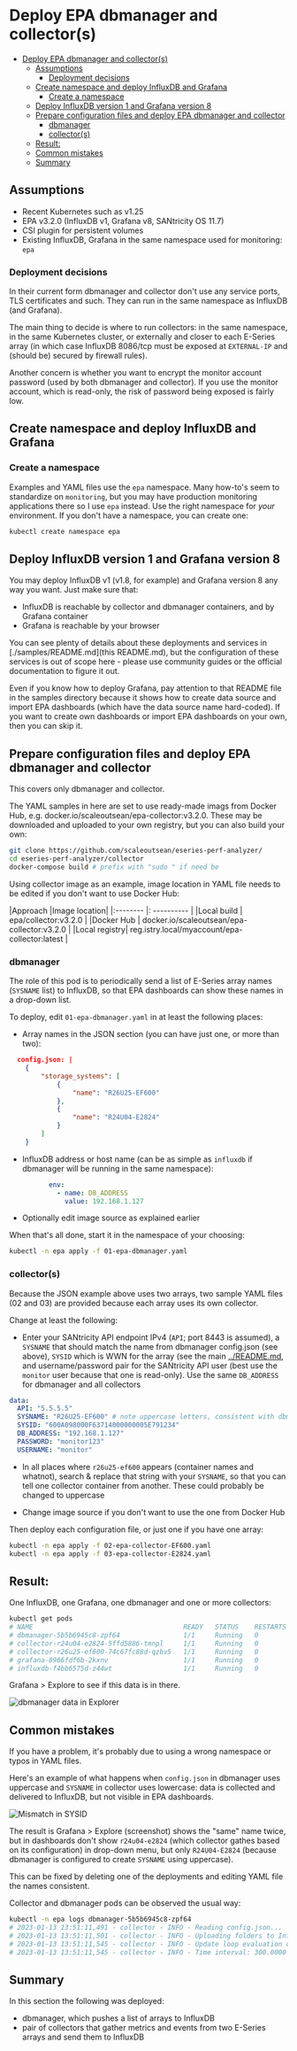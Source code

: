 # Deploy EPA dbmanager and collector(s)


- [Deploy EPA dbmanager and collector(s)](#deploy-epa-dbmanager-and-collectors)
  - [Assumptions](#assumptions)
    - [Deployment decisions](#deployment-decisions)
  - [Create namespace and deploy InfluxDB and Grafana](#create-namespace-and-deploy-influxdb-and-grafana)
    - [Create a namespace](#create-a-namespace)
  - [Deploy InfluxDB version 1 and Grafana version 8](#deploy-influxdb-version-1-and-grafana-version-8)
  - [Prepare configuration files and deploy EPA dbmanager and collector](#prepare-configuration-files-and-deploy-epa-dbmanager-and-collector)
    - [dbmanager](#dbmanager)
    - [collector(s)](#collectors)
  - [Result:](#result)
  - [Common mistakes](#common-mistakes)
  - [Summary](#summary)


## Assumptions

- Recent Kubernetes such as v1.25
- EPA v3.2.0 (InfluxDB v1, Grafana v8, SANtricity OS 11.7)
- CSI plugin for persistent volumes
- Existing InfluxDB, Grafana in the same namespace used for monitoring: `epa`

### Deployment decisions

In their current form dbmanager and collector don't use any service ports, TLS certificates and such. They can run in the same namespace as InfluxDB (and Grafana).

The main thing to decide is where to run collectors: in the same namespace, in the same Kubernetes cluster, or externally and closer to each E-Series array (in which case InfluxDB 8086/tcp must be exposed at `EXTERNAL-IP` and (should be) secured by firewall rules).

Another concern is whether you want to encrypt the monitor account password (used by both dbmanager and collector). If you use the monitor account, which is read-only, the risk of password being exposed is fairly low.

## Create namespace and deploy InfluxDB and Grafana

### Create a namespace

Examples and YAML files use the `epa` namespace. Many how-to's seem to standardize on `monitoring`, but you may have production monitoring applications there so I use `epa` instead. Use the right namespace for *your* environment. If you don't have a namespace, you can create one:

```sh
kubectl create namespace epa
```

## Deploy InfluxDB version 1 and Grafana version 8

You may deploy InfluxDB v1 (v1.8, for example) and Grafana version 8 any way you want. Just make sure that:

- InfluxDB is reachable by collector and dbmanager containers, and by Grafana container
- Grafana is reachable by your browser

You can see plenty of details about these deployments and services in [./samples/README.md](this README.md), but the configuration of these services is out of scope here - please use community guides or the official documentation to figure it out.

Even if you know how to deploy Grafana, pay attention to that README file in the samples directory because it shows how to create data source and import EPA dashboards (which have the data source name hard-coded). If you want to create own dashboards or import EPA dashboards on your own, then you can skip it.

## Prepare configuration files and deploy EPA dbmanager and collector 

This covers only dbmanager and collector. 

The YAML samples in here are set to use ready-made imags from Docker Hub, e.g. docker.io/scaleoutsean/epa-collector:v3.2.0. These may be downloaded and uploaded to your own registry, but you can also build your own:

```sh
git clone https://github.com/scaleoutsean/eseries-perf-analyzer/
cd eseries-perf-analyzer/collector
docker-compose build # prefix with "sudo " if need be
```

Using collector image as an example, image location in YAML file needs to be edited if you don't want to use Docker Hub:

|Approach      |Image location|
|:--------     |: ----------  |
|Local build   | epa/collector:v3.2.0                           | 
|Docker Hub    | docker.io/scaleoutsean/epa-collector:v3.2.0    |
|Local registry| reg.istry.local/myaccount/epa-collector:latest |

### dbmanager

The role of this pod is to periodically send a list of E-Series array names (`SYSNAME` list) to InfluxDB, so that EPA dashboards can show these names in a drop-down list.

To deploy, edit `01-epa-dbmanager.yaml` in at least the following places:

- Array names in the JSON section (you can have just one, or more than two):

```json
  config.json: |
    {
        "storage_systems": [
            {
                "name": "R26U25-EF600"
            },
            {
                "name": "R24U04-E2824"
            }
        ]
    }
```

- InfluxDB address or host name (can be as simple as `influxdb` if dbmanager will be running in the same namespace):

```yaml
          env:
            - name: DB_ADDRESS
              value: 192.168.1.127
```

- Optionally edit image source as explained earlier

When that's all done, start it in the namespace of your choosing:

```sh
kubectl -n epa apply -f 01-epa-dbmanager.yaml
```

### collector(s)

Because the JSON example above uses two arrays, two sample YAML files (02 and 03) are provided because each array uses its own collector. 

Change at least the following:

- Enter your SANtricity API endpoint IPv4 (`API`; port 8443 is assumed), a `SYSNAME` that should match the name from dbmanager config.json (see above), `SYSID` which is WWN for the array (see the main [../README.md](README), and username/password pair for the SANtricity API user (best use the `monitor` user because that one is read-only). Use the same `DB_ADDRESS` for dbmanager and all collectors

```yaml
data:
  API: "5.5.5.5"
  SYSNAME: "R26U25-EF600" # note uppercase letters, consistent with dbmanager
  SYSID: "600A098000F63714000000005E791234"
  DB_ADDRESS: "192.168.1.127"
  PASSWORD: "monitor123"
  USERNAME: "monitor"
```

- In all places where `r26u25-ef600` appears (container names and whatnot), search & replace that string with your `SYSNAME`, so that you can tell one collector container from another. These could probably be changed to uppercase

- Change image source if you don't want to use the one from Docker Hub

Then deploy each configuration file, or just one if you have one array: 

```sh
kubectl -n epa apply -f 02-epa-collector-EF600.yaml
kubectl -n epa apply -f 03-epa-collector-E2824.yaml
```

## Result:

One InfluxDB, one Grafana, one dbmanager and one or more collectors:

```sh
kubectl get pods
# NAME                                      READY   STATUS    RESTARTS   AGE
# dbmanager-5b5b6945c8-zpf64                1/1     Running   0          45s
# collector-r24u04-e2824-5ffd5886-tmnpl     1/1     Running   0          4s
# collector-r26u25-ef600-74c67fc88d-qzbv5   1/1     Running   0          22s
# grafana-8966fdf6b-2kxnv                   1/1     Running   0          3h58m
# influxdb-f4bb6575d-z44wt                  1/1     Running   0          176m
```

Grafana > Explore to see if this data is in there.

![dbmanager data in Explorer](../images/kubernetes-05-grafana-explore-dbmanager-data.png)

## Common mistakes

If you have a problem, it's probably due to using a wrong namespace or typos in YAML files.

Here's an example of what happens when `config.json` in dbmanager uses uppercase and `SYSNAME` in collector uses lowercase: data is collected and delivered to InfluxDB, but not visible in EPA dashboards.

![Mismatch in SYSID](../images/kubernetes-06-grafana-misconfigured-dbmanager.png)

The result is Grafana > Explore (screenshot) shows the "same" name twice, but in dashboards don't show `r24u04-e2824` (which collector gathes based on its configuration) in drop-down menu, but only `R24U04-E2824` (because dbmanager is configured to create `SYSNAME` using uppercase).

This can be fixed by deleting one of the deployments and editing YAML file the names consistent.

Collector and dbmanager pods can be observed the usual way:

```sh
kubectl -n epa logs dbmanager-5b5b6945c8-zpf64
# 2023-01-13 13:51:11,491 - collector - INFO - Reading config.json...
# 2023-01-13 13:51:11,501 - collector - INFO - Uploading folders to InfluxDB: [{'measurement': 'folders', 'tags': {'folder_name': 'All Storage Systems', 'sys_name': 'R26U25-EF600'}, 'fields': {'dummy': 0}}, {'measurement': 'folders', 'tags': {'folder_name': 'All Storage Systems', 'sys_name': 'R24U04-E2824'}, 'fields': {'dummy': 0}}]
# 2023-01-13 13:51:11,545 - collector - INFO - Update loop evaluation complete, awaiting next run...
# 2023-01-13 13:51:11,545 - collector - INFO - Time interval: 300.0000 Time to collect and send: 00.0538 Iteration: 1
```

## Summary

In this section the following was deployed:

- dbmanager, which pushes a list of arrays to InfluxDB
- pair of collectors that gather metrics and events from two E-Series arrays and send them to InfluxDB

